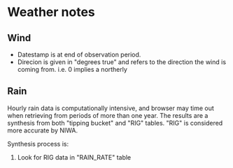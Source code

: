 # Weather notes

## Wind
- Datestamp is at end of observation period.
- Direcion is given in "degrees true" and refers to the
    direction the wind is coming from. i.e. 0 implies a northerly

## Rain
Hourly rain data is computationally intensive, and browser may time out when retrieving from periods of more than one year. The results are a synthesis from both "tipping bucket" and "RIG" tables. "RIG" is considered more accurate by NIWA.

Synthesis process is:

1. Look for RIG data in "RAIN_RATE" table
